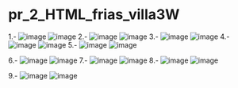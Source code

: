 # pr_2_HTML_frias_villa3W
1.-
![image](https://github.com/user-attachments/assets/b38954c1-1d2b-41d8-9f20-7241cb4ce4e6)
![image](https://github.com/user-attachments/assets/d96d2f1a-6f2d-4a85-adf2-d10f930bca54)
2.-
![image](https://github.com/user-attachments/assets/0623ae31-2ff0-432d-a1f3-e19832248e2e)
![image](https://github.com/user-attachments/assets/deac66ee-2da9-4f9b-a765-18057d5919b7)
3.-
![image](https://github.com/user-attachments/assets/5818ba23-9520-46bc-ade6-574f32c682ff)
![image](https://github.com/user-attachments/assets/e6367f8e-04b1-4d5e-a95c-f1b9ea00822e)
4.-
![image](https://github.com/user-attachments/assets/9d64979a-cc41-486b-bbbc-ad3acf31f213)
![image](https://github.com/user-attachments/assets/a7cf65d4-d2f2-42b4-9a0b-88b8ea1338e9)
5.-
![image](https://github.com/user-attachments/assets/94d32cc3-a4a0-4ff8-ae5e-a3285dbae96f)
![image](https://github.com/user-attachments/assets/d60c7082-f9b8-4ea3-876f-08616aff3ca2)

6.-
![image](https://github.com/user-attachments/assets/47735cc6-7b67-4f34-8e50-c43686dda210)
![image](https://github.com/user-attachments/assets/fc87c4c0-afea-44a5-8dc6-d14e54948523)
7.-
![image](https://github.com/user-attachments/assets/0a9a0f07-8a79-44f8-abfa-bd3dd47ed9e2)
![image](https://github.com/user-attachments/assets/8a89d469-90e9-4463-ac5f-58b6c5aba0a5)
8.-
![image](https://github.com/user-attachments/assets/3111afe4-08dc-4cbd-9217-23a8b6b24e8b)
![image](https://github.com/user-attachments/assets/bc2d8c08-7a45-4553-a05a-23c92910f563)

9.-
![image](https://github.com/user-attachments/assets/8201790c-b494-45b8-a618-8c1c5a771b50)
![image](https://github.com/user-attachments/assets/6ab6f82b-b62d-4c84-ae17-1fa551eb08b8)























